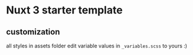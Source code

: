 # Nuxt 3 starter template 

## customization 
all styles in assets folder edit variable values in `_variables.scss` to yours :)